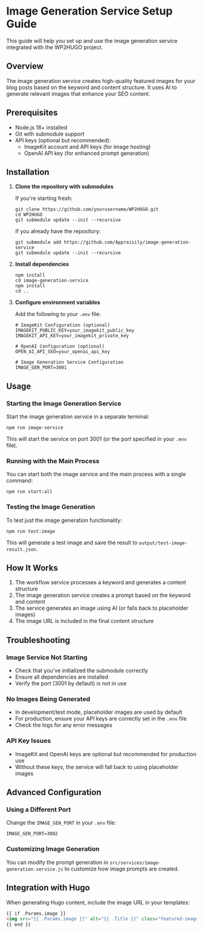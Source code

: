 # Image Generation Service Setup Guide

This guide will help you set up and use the image generation service integrated with the WP2HUGO project.

## Overview

The image generation service creates high-quality featured images for your blog posts based on the keyword and content structure. It uses AI to generate relevant images that enhance your SEO content.

## Prerequisites

- Node.js 18+ installed
- Git with submodule support
- API keys (optional but recommended):
  - ImageKit account and API keys (for image hosting)
  - OpenAI API key (for enhanced prompt generation)

## Installation

1. **Clone the repository with submodules**

   If you're starting fresh:
   ```
   git clone https://github.com/yourusername/WP2HUGO.git
   cd WP2HUGO
   git submodule update --init --recursive
   ```

   If you already have the repository:
   ```
   git submodule add https://github.com/Appraisily/image-generation-service
   git submodule update --init --recursive
   ```

2. **Install dependencies**

   ```
   npm install
   cd image-generation-service
   npm install
   cd ..
   ```

3. **Configure environment variables**

   Add the following to your `.env` file:
   ```
   # ImageKit Configuration (optional)
   IMAGEKIT_PUBLIC_KEY=your_imagekit_public_key
   IMAGEKIT_API_KEY=your_imagekit_private_key
   
   # OpenAI Configuration (optional)
   OPEN_AI_API_SEO=your_openai_api_key
   
   # Image Generation Service Configuration
   IMAGE_GEN_PORT=3001
   ```

## Usage

### Starting the Image Generation Service

Start the image generation service in a separate terminal:

```
npm run image-service
```

This will start the service on port 3001 (or the port specified in your `.env` file).

### Running with the Main Process

You can start both the image service and the main process with a single command:

```
npm run start:all
```

### Testing the Image Generation

To test just the image generation functionality:

```
npm run test:image
```

This will generate a test image and save the result to `output/test-image-result.json`.

## How It Works

1. The workflow service processes a keyword and generates a content structure
2. The image generation service creates a prompt based on the keyword and content
3. The service generates an image using AI (or falls back to placeholder images)
4. The image URL is included in the final content structure

## Troubleshooting

### Image Service Not Starting

- Check that you've initialized the submodule correctly
- Ensure all dependencies are installed
- Verify the port (3001 by default) is not in use

### No Images Being Generated

- In development/test mode, placeholder images are used by default
- For production, ensure your API keys are correctly set in the `.env` file
- Check the logs for any error messages

### API Key Issues

- ImageKit and OpenAI keys are optional but recommended for production use
- Without these keys, the service will fall back to using placeholder images

## Advanced Configuration

### Using a Different Port

Change the `IMAGE_GEN_PORT` in your `.env` file:

```
IMAGE_GEN_PORT=3002
```

### Customizing Image Generation

You can modify the prompt generation in `src/services/image-generation.service.js` to customize how image prompts are created.

## Integration with Hugo

When generating Hugo content, include the image URL in your templates:

```html
{{ if .Params.image }}
<img src="{{ .Params.image }}" alt="{{ .Title }}" class="featured-image">
{{ end }}
``` 